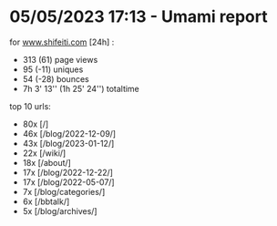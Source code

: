 # 05/05/2023 17:13 - Umami report
for www.shifeiti.com [24h] :

 - 313 (61) page views
 - 95 (-11) uniques
 - 54 (-28) bounces
 - 7h 3' 13'' (1h 25' 24'') totaltime


top 10 urls:
 - 80x [/]
 - 46x [/blog/2022-12-09/]
 - 43x [/blog/2023-01-12/]
 - 22x [/wiki/]
 - 18x [/about/]
 - 17x [/blog/2022-12-22/]
 - 17x [/blog/2022-05-07/]
 - 7x [/blog/categories/]
 - 6x [/bbtalk/]
 - 5x [/blog/archives/]


